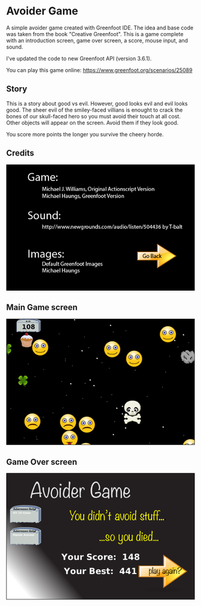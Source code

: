# Avoider Game

A simple avoider game created with Greenfoot IDE. The idea and base code was taken from the book "Creative Greenfoot".
This is a game complete with an introduction screen, game over screen, a score, mouse input, and sound.

I've updated the code to new Greenfoot API (version 3.6.1).

You can play this game online: https://www.greenfoot.org/scenarios/25089

## Story

This is a story about good vs evil. However, good looks evil and evil looks good. The sheer evil of the smiley-faced villians is enought to crack the bones of our skull-faced hero so you must avoid their touch at all cost. Other objects will appear on the screen. Avoid them if they look good.

You score more points the longer you survive the cheery horde.

## Credits

![Credits](src/images/creditScreen.png)

## Main Game screen

![Screenshot](Screenshot.png)

## Game Over screen

![Game Over](GameOver.png)

